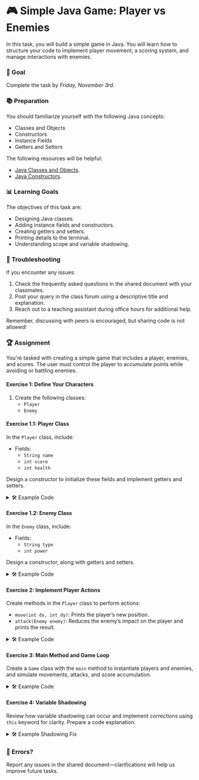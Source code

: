 # 🎮 Simple Java Game: Player vs Enemies

In this task, you will build a simple game in Java. You will learn how to structure your code to implement player movement, a scoring system, and manage interactions with enemies.

### 🎯 Goal
Complete the task by *Friday, November 3rd*.

### 📚 Preparation
You should familiarize yourself with the following Java concepts:

- Classes and Objects
- Constructors
- Instance Fields
- Getters and Setters

The following resources will be helpful:

- [Java Classes and Objects](https://docs.oracle.com/javase/tutorial/java/javaOO/classes.html).
- [Java Constructors](https://docs.oracle.com/javase/tutorial/java/javaOO/constructors.html).

### 📊 Learning Goals

The objectives of this task are:
- Designing Java classes.
- Adding instance fields and constructors.
- Creating getters and setters.
- Printing details to the terminal.
- Understanding scope and variable shadowing.

### 🔧 Troubleshooting
If you encounter any issues:

1. Check the frequently asked questions in the shared document with your classmates.
2. Post your query in the class forum using a descriptive title and explanation.
3. Reach out to a teaching assistant during office hours for additional help.

Remember, discussing with peers is encouraged, but sharing code is not allowed!

### 🏆 Assignment

You're tasked with creating a simple game that includes a player, enemies, and scores. The user must control the player to accumulate points while avoiding or battling enemies.

#### Exercise 1: Define Your Characters
1. Create the following classes:
   - `Player`
   - `Enemy`

#### Exercise 1.1: Player Class

In the `Player` class, include:

- Fields:
  - `String name`
  - `int score`
  - `int health`

Design a constructor to initialize these fields and implement getters and setters.

<details>
  <summary> 🛠 Example Code </summary>

  ```java
  public class Player {
      private String name;
      private int score;
      private int health;

      public Player(String name, int health) {
          this.name = name;
          this.score = 0; // Initial score is 0
          this.health = health;
      }

      public String getName() { return name; }
      public void setName(String name) { this.name = name; }

      public int getScore() { return score; }
      public void setScore(int score) { this.score = score; }

      public int getHealth() { return health; }
      public void setHealth(int health) { this.health = health; }

      public void printInfo() {
          System.out.println("Player: " + name);
          System.out.println("Score: " + score);
          System.out.println("Health: " + health + "\n");
      }
  }
  ```
</details>

#### Exercise 1.2: Enemy Class

In the `Enemy` class, include:

- Fields:
  - `String type`
  - `int power`

Design a constructor, along with getters and setters.

<details>
  <summary> 🛠 Example Code </summary>

  ```java
  public class Enemy {
      private String type;
      private int power;

      public Enemy(String type, int power) {
          this.type = type;
          this.power = power;
      }

      public String getType() { return type; }
      public void setType(String type) { this.type = type; }

      public int getPower() { return power; }
      public void setPower(int power) { this.power = power; }

      public void printInfo() {
          System.out.println("Enemy: " + type);
          System.out.println("Power: " + power + "\n");
      }
  }
  ```
</details>

#### Exercise 2: Implement Player Actions
Create methods in the `Player` class to perform actions:

- `move(int dx, int dy)`: Prints the player’s new position.
- `attack(Enemy enemy)`: Reduces the enemy’s impact on the player and prints the result.

<details>
  <summary> 🛠 Example Code </summary>

  ```java
  public void move(int dx, int dy) {
      // Assuming (0,0) as start position for simplicity
      System.out.println(name + " moved to new position: (" + dx + ", " + dy + ")");
  }

  public void attack(Enemy enemy) {
      int damage = enemy.getPower() / 2;
      this.health -= damage;
      System.out.println(name + " attacked by " + enemy.getType() + " for " + damage + " damage!");
      if (health <= 0) {
          System.out.println(name + " has been defeated!");
      } else {
          score += 10;
          System.out.println(name + " scored 10 points! Total score: " + score);
      }
      printInfo();
  }
  ```
</details>

#### Exercise 3: Main Method and Game Loop
Create a `Game` class with the `main` method to instantiate players and enemies, and simulate movements, attacks, and score accumulation.

<details>
  <summary> 🛠 Example Code </summary>

  ```java
  public class Game {
      public static void main(String[] args) {
          Player player = new Player("Hero", 100);
          Enemy enemy1 = new Enemy("Orc", 20);
          Enemy enemy2 = new Enemy("Goblin", 10);

          player.printInfo();
          enemy1.printInfo();
          enemy2.printInfo();

          // Simulating game actions
          player.move(5, 7);
          player.attack(enemy1);
          player.attack(enemy2);

          player.printInfo();
      }
  }
  ```
</details>

#### Exercise 4: Variable Shadowing
Review how variable shadowing can occur and implement corrections using `this` keyword for clarity. Prepare a code explanation.

<details>
  <summary> 🛠 Example Shadowing Fix </summary>

  ```java
  public class ShadowExample {
      private int count;

      public ShadowExample(int count) {
          this.count = count; // Correctly assigning the instance variable
      }

      public void printShadow() {
          int count = 5; // Local variable with the same name
          System.out.println(this.count); // Referencing the instance variable with `this`
      }
  }
  ```
</details>

### 🐛 Errors?
Report any issues in the shared document—clarifications will help us improve future tasks.